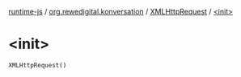 [runtime-js](../../index.md) / [org.rewedigital.konversation](../index.md) / [XMLHttpRequest](index.md) / [&lt;init&gt;](./-init-.md)

# &lt;init&gt;

`XMLHttpRequest()`